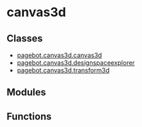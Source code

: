 # canvas3d

## Classes

* [pagebot.canvas3d.canvas3d](canvas3d)
* [pagebot.canvas3d.designspaceexplorer](designspaceexplorer)
* [pagebot.canvas3d.transform3d](transform3d)

## Modules


## Functions

